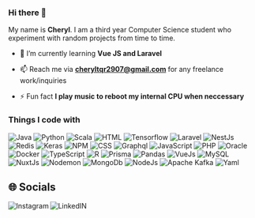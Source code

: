 ### Hi there 👋
My name is **Cheryl**. I am a third year Computer Science student who experiment with random projects from time to time.

- 🌱 I’m currently learning **Vue JS and Laravel**

- 📫 Reach me via **cheryltqr2907@gmail.com** for any freelance work/inquiries

- ⚡ Fun fact **I play music to reboot my internal CPU when neccessary**
  
<h3>Things I code with</h3>
<p>
  <img alt="Java" src="https://img.shields.io/badge/Java-gold?style=flat-square" /> 
  <img alt="Python" src="https://img.shields.io/badge/python-yellow?style=flat-square&logo=python&logoColor=white" /> 
  <img alt="Scala" src="https://img.shields.io/badge/Scala-red?style=flat-square&logo=scala" /> 
  <img alt="HTML" src="https://img.shields.io/badge/HTML5-orange?style=flat-square&logo=html5&logoColor=white" />  
  <img alt="Tensorflow" src="https://img.shields.io/badge/TensorFlow-%23FF6F00.svg?style=flat-square&logo=TensorFlow&logoColor=white" />  
  <img alt="Laravel" src="https://img.shields.io/badge/laravel-%23FF2D20.svg?style=flat-square&logo=laravel&logoColor=white" />
  <img alt="NestJs" src="https://img.shields.io/badge/nestjs-%23E0234E.svg?style=flat-square&logo=nestjs&logoColor=white" />
  <img alt="Redis" src="https://img.shields.io/badge/redis-%23DD0031.svg?style=flat-square&logo=redis&logoColor=white" />
  <img alt="Keras" src="https://img.shields.io/badge/Keras-%23D00000.svg?style=flat-square&logo=Keras&logoColor=white" />  
  <img alt="NPM" src="https://img.shields.io/badge/NPM-%23CB3837.svg?style=flat-square&logo=npm&logoColor=white" />
  <img alt="CSS" src="https://img.shields.io/badge/CSS3-brown?style=flat-square&logo=CSS3" /> 
  <img alt="Graphql" src="https://img.shields.io/badge/-GraphQL-E10098?style=flat-square&logo=graphql&logoColor=white" />  
  <img alt="JavaScript" src="https://img.shields.io/badge/JavaScript-gray?style=flat-square&logo=javascript" /> 
  <img alt="PHP" src="https://img.shields.io/badge/PHP-purple?style=flat-square&logo=php&logoColor=white" /> 
  <img alt="Oracle" src="https://img.shields.io/badge/oracle-indigo?style=flat-square&logo=oracle" /> 
  <img alt="Docker" src="https://img.shields.io/badge/docker-%230db7ed.svg?style=flat-square&logo=docker&logoColor=white" />
  <img alt="TypeScript" src="https://img.shields.io/badge/TypeScript-blue?style=flat-square&logo=typescript&logoColor=white" />
  <img alt="R" src="https://img.shields.io/badge/r-%23276DC3.svg?style=flat-square&logo=r&logoColor=white" />
  <img alt="Prisma" src="https://img.shields.io/badge/Prisma-3982CE?style=flat-square&logo=Prisma&logoColor=white" /> 
  <img alt="Pandas" src="https://img.shields.io/badge/pandas-%23150458.svg?style=flat-square&logo=pandas&logoColor=white" />
  <img alt="VueJs" src="https://img.shields.io/badge/vuejs-%2335495e.svg?style=flat-square&logo=vuedotjs&logoColor=white" />
  <img alt="MySQL" src="https://img.shields.io/badge/mysql-4479A1.svg?style=flat-square&logo=mysql&logoColor=white" />
  <img alt="NuxtJs" src="https://img.shields.io/badge/Nuxt-002E3B?style=flat-square&logo=nuxtdotjs&logoColor=#00DC82" /> 
  <img alt="Nodemon" src="https://img.shields.io/badge/NODEMON-%23323330.svg?style=flat-square&logo=nodemon&logoColor=%BBDEADe" /> 
  <img alt="MongoDb" src="https://img.shields.io/badge/MongoDB-%234ea94b.svg?style=flat-square&logo=mongodb&logoColor=white" />
  <img alt="NodeJs" src="https://img.shields.io/badge/node.js-6DA55F?style=flat-square&logo=node.js&logoColor=white" />  
  <img alt="Apache Kafka" src="https://img.shields.io/badge/Apache%20Kafka-000?style=flat-square&logo=apachekafka" />
  <img alt="Yaml" src="https://img.shields.io/badge/yaml-%23ffffff.svg?style=flat-square&logo=yaml&logoColor=151515" />
</p>

## 🌐 Socials
<a href="https://www.instagram.com/chxryl.02/">
  <img align="left" alt="Instagram" src="https://img.shields.io/badge/Instagram-E4405F?style=for-the-badge&logo=instagram&logoColor=white" />
</a>
<a href="https://www.linkedin.com/in/cheryl-toh-5854a51b3/">
  <img align="left" alt="LinkedIN" src="https://img.shields.io/badge/LinkedIn-0077B5?style=for-the-badge&logo=linkedin&logoColor=white" />
</a>

